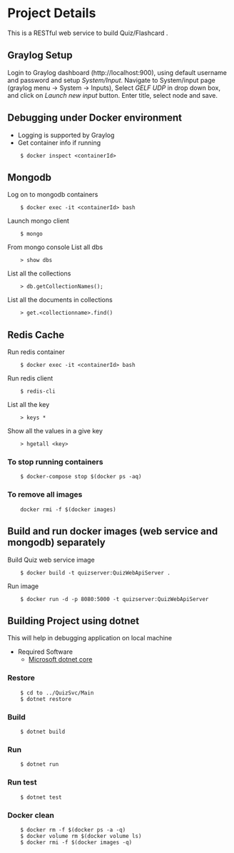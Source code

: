 # Project Details
This is a RESTful web service to build Quiz/Flashcard .

## Graylog Setup
Login to Graylog dashboard (http://localhost:900), using default username and password and setup *System/Input*.
Navigate to System/input page (graylog menu -> System -> Inputs), Select *GELF UDP* in drop down box, and click on *Launch new input* button.
Enter title, select node and save.

## Debugging under Docker environment 
* Logging is supported by Graylog 
* Get container info if running
``` 
    $ docker inspect <containerId>
``` 
## Mongodb 
Log on to mongodb containers
```
    $ docker exec -it <containerId> bash
```
Launch mongo client
```
    $ mongo
```
From mongo console List all dbs
```
    > show dbs
```

List all the collections
```
    > db.getCollectionNames();
```

List all the documents in collections
```
    > get.<collectionname>.find()
```

## Redis Cache
Run redis container
```
    $ docker exec -it <containerId> bash
```
Run redis client
```
    $ redis-cli
```
List all the key
```
    > keys *
```
Show all the values in a give key 
```
    > hgetall <key>
```

### To stop running containers
```
    $ docker-compose stop $(docker ps -aq) 
```

### To remove all images
```
    docker rmi -f $(docker images)
```

## Build and run docker images (web service and mongodb) separately 

Build Quiz web service image
```
    $ docker build -t quizserver:QuizWebApiServer .
```

Run image
```
    $ docker run -d -p 8080:5000 -t quizserver:QuizWebApiServer
```

## Building Project using dotnet 
This will help in debugging application on local machine

* Required Software
    - [Microsoft dotnet core](https://www.microsoft.com/net/core) 

### Restore 

```
    $ cd to ../QuizSvc/Main
    $ dotnet restore
```

### Build 
```
    $ dotnet build
```
### Run
```
    $ dotnet run
```
###   Run test
```
    $ dotnet test
```
### Docker clean
```
    $ docker rm -f $(docker ps -a -q)
    $ docker volume rm $(docker volume ls)
    $ docker rmi -f $(docker images -q)
```